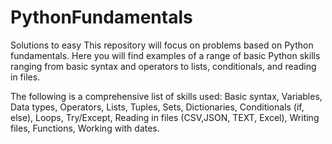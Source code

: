 # PythonFundamentals
Solutions to easy This repository will focus on problems based on Python fundamentals. Here you will find examples of a range of basic Python skills ranging from basic syntax and operators to lists, conditionals, and reading in files. 

The following is a comprehensive list of skills used:
Basic syntax, Variables, Data types, Operators, Lists, Tuples, Sets, Dictionaries, Conditionals (if, else), Loops, Try/Except, Reading in files (CSV,JSON, TEXT, Excel), Writing files, Functions, Working with dates.


